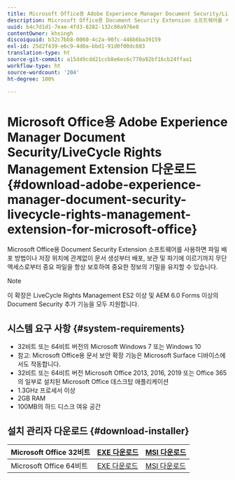 ```yaml
---
title: Microsoft Office용 Adobe Experience Manager Document Security/LiveCycle Rights Management Extension 다운로드
description: Microsoft Office용 Document Security Extension 소프트웨어를 사용하여 무단 액세스로부터 중요 파일 보호
uuid: b4c7d1d1-7eae-4fd3-8282-132c80a976e8
contentOwner: khsingh
discoiquuid: b32c7bb8-0060-4c2a-90fc-446b6ba39159
exl-id: 25d2f439-e6c9-4d0a-bbd1-91d0f00dc683
translation-type: ht
source-git-commit: a15d49cdd21ccb8e6ec6c770a92bf16cb24ffaa1
workflow-type: ht
source-wordcount: '204'
ht-degree: 100%

---
```


# Microsoft Office용 Adobe Experience Manager Document Security/LiveCycle Rights Management Extension 다운로드 {#download-adobe-experience-manager-document-security-livecycle-rights-management-extension-for-microsoft-office}

Microsoft Office용 Document Security Extension 소프트웨어를 사용하면 파일 배포 방법이나 저장 위치에 관계없이 문서 생성부터 배포, 보관 및 파기에 이르기까지 무단 액세스로부터 중요 파일을 항상 보호하여 중요한 정보의 기밀을 유지할 수 있습니다.

>[!NOTE]
>
>이 확장은 LiveCycle Rights Management ES2 이상 및 AEM 6.0 Forms 이상의 Document Security 추가 기능을 모두 지원합니다.

## 시스템 요구 사항 {#system-requirements}

* 32비트 또는 64비트 버전의 Microsoft Windows 7 또는 Windows 10
* 참고: Microsoft Office용 문서 보안 확장 기능은 Microsoft Surface 디바이스에서도 작동합니다.
* 32비트 또는 64비트 버전 Microsoft Office 2013, 2016, 2019 또는 Office 365의 일부로 설치된 Microsoft Office 데스크탑 애플리케이션
* 1.3GHz 프로세서 이상
* 2GB RAM
* 100MB의 하드 디스크 여유 공간

## 설치 관리자 다운로드 {#download-installer}

| Microsoft Office 32비트 | [EXE 다운로드](http://download.macromedia.com/pub/livecycle/policyserver/DocumentSecurityExtensionforMicrosoftOffice.exe) | [MSI 다운로드](http://download.macromedia.com/pub/livecycle/policyserver/DocumentSecurityExtensionforMicrosoftOffice.zip) |
|---|---|---|
| Microsoft Office 64비트 | [EXE 다운로드](http://download.macromedia.com/pub/livecycle/policyserver/DocumentSecurityExtensionforMicrosoftOffice64.exe) | [MSI 다운로드](http://download.macromedia.com/pub/livecycle/policyserver/DocumentSecurityExtensionforMicrosoftOffice64.zip) |
